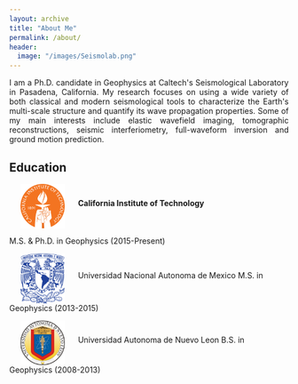 ```yaml
---
layout: archive
title: "About Me"
permalink: /about/
header:
  image: "/images/Seismolab.png"
---
```


<p style="text-align:justify;">I am a Ph.D. candidate in Geophysics at Caltech's Seismological Laboratory in Pasadena, California. My research focuses on using a wide variety of both classical and modern seismological tools to characterize the Earth's multi-scale structure and quantify its wave propagation properties. Some of my main interests include elastic wavefield imaging, tomographic reconstructions, seismic interferiometry, full-waveform inversion and ground motion prediction.</p>

## Education

<img src="/images/CALTECH_LOGO.png" class="float-left" width="80" hspace="20" align="middle">
<strong>California Institute of Technology</strong>
<p>M.S. & Ph.D. in Geophysics (2015-Present)</p>

<p>
<img src="/images/UNAM_LOGO.png" class="float-left" width="80" hspace="20" align="middle">
Universidad Nacional Autonoma de Mexico
M.S. in Geophysics (2013-2015)
</p>

<p>
<img src="/images/UANL_LOGO.png" class="float-left" width="80" hspace="20" align="middle">
Universidad Autonoma de Nuevo Leon
B.S. in Geophysics (2008-2013)
</p>
